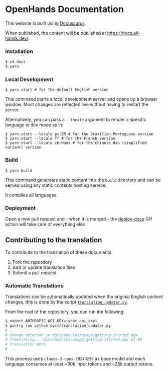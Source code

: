 # OpenHands Documentation

This website is built using [Docusaurus](https://docusaurus.io/).

When published, the content will be published at https://docs.all-hands.dev/.

### Installation

```bash
$ cd docs
$ yarn
```

### Local Development

```
$ yarn start # for the default English version
```

This command starts a local development server and opens up a browser window. Most changes are reflected live without having to restart the server.

Alternatively, you can pass a `--locale` argument to render a specific language in dev mode as in:

```
$ yarn start --locale pt-BR # for the Brazilian Portuguese version
$ yarn start --locale fr # for the French version
$ yarn start --locale zh-Hans # for the Chinese Han (simplified variant) version
```

### Build

```
$ yarn build
```

This command generates static content into the `build` directory and can be served using any static contents hosting service.

It compiles all languages.

### Deployment

Open a new pull request and - when it is merged - the [deploy-docs](.github/workflows/deploy-docs.yml) GH action will take care of everything else.

## Contributing to the translation

To contribute to the translation of these documents:

1. Fork the repository
2. Add or update translation files
3. Submit a pull request

### Automatic Translations

Translations can be automatically updated when the original English content changes, this is done by the script [`translation_updater.py`](./translation_updater.py).

From the root of the repository, you can run the following:

```bash
$ export ANTHROPIC_API_KEY=<your_api_key>
$ poetry run python docs/translation_updater.py
# ...
# Change detected in docs/modules/usage/getting-started.mdx
# translating... docs/modules/usage/getting-started.mdx pt-BR
# translation done
# ...
```

This process uses `claude-3-opus-20240229` as base model and each language consumes at least ~30k input tokens and ~35k output tokens.
